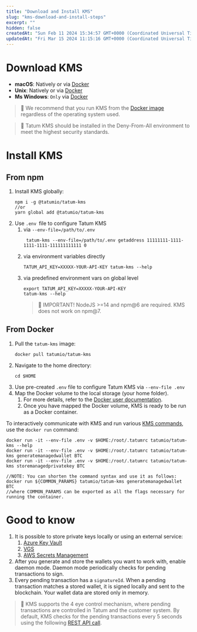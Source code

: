 ```yaml
---
title: "Download and Install KMS"
slug: "kms-download-and-install-steps"
excerpt: ""
hidden: false
createdAt: "Sun Feb 11 2024 15:34:57 GMT+0000 (Coordinated Universal Time)"
updatedAt: "Fri Mar 15 2024 11:15:16 GMT+0000 (Coordinated Universal Time)"
---
```

# Download KMS

- **macOS**: Natively or via [Docker](https://hub.docker.com/repository/docker/tatumio/tatum-kms)
- **Unix**: Natively or via [Docker](https://hub.docker.com/repository/docker/tatumio/tatum-kms)
- **Ms Windows**: `Only` via [Docker](https://hub.docker.com/repository/docker/tatumio/tatum-kms)

> 📘 We recommend that you run KMS from the [Docker image](https://hub.docker.com/repository/docker/tatumio/tatum-kms) regardless of the operating system used.

> 🚧 Tatum KMS should be installed in the Deny-From-All environment to meet the highest security standards.

# Install KMS

## From npm

1. Install KMS globally:
   ```Text CLI
   npm i -g @tatumio/tatum-kms
   //or
   yarn global add @tatumio/tatum-kms
   ```
2. Use `.env `file to configure Tatum KMS
   1. via `--env-file=/path/to/.env`
      ```Text CLI
       tatum-kms --env-file=/path/to/.env getaddress 11111111-1111-1111-1111-111111111111 0
      ```
   2. via environment variables directly
      ```Text CLI
      TATUM_API_KEY=XXXXX-YOUR-API-KEY tatum-kms --help
      ```
   3. via predefined environment vars on global level
      ```Text CLI
      export TATUM_API_KEY=XXXXX-YOUR-API-KEY  
      tatum-kms --help
      ```
      > 🚧 IMPORTANT! NodeJS >=14 and npm@6 are required. KMS does not work on npm@7.

## From Docker

1. Pull the `tatum-kms` image:
   ```Text CLI
   docker pull tatumio/tatum-kms
   ```
2. Navigate to the home directory:
   ```Text CLI
   cd $HOME
   ```
3. Use pre-created `.env` file to configure Tatum KMS via `--env-file .env`
4. Map the Docker volume to the local storage (your home folder).
   1. For more details, refer to the [Docker user documentation](https://docs.docker.com/storage/volumes/).
   2. Once you have mapped the Docker volume, KMS is ready to be run as a Docker container.

To interactively communicate with KMS and run various [KMS commands](https://github.com/tatumio/tatum-kms?tab=readme-ov-file#kms-commands), use the `docker run` command:

```Text CLI
docker run -it --env-file .env -v $HOME:/root/.tatumrc tatumio/tatum-kms --help
docker run -it --env-file .env -v $HOME:/root/.tatumrc tatumio/tatum-kms generatemanagedwallet BTC
docker run -it --env-file .env -v $HOME:/root/.tatumrc tatumio/tatum-kms storemanagedprivatekey BTC

//NOTE: You can shorten the command syntax and use it as follows:
docker run ${COMMON_PARAMS} tatumio/tatum-kms generatemanagedwallet BTC
//where COMMON_PARAMS can be exported as all the flags necessary for running the container.
```

# Good to know

1. It is possible to store private keys locally or using an external service:
   1. [Azure Key Vault](https://azure.microsoft.com/en-us/services/key-vault/)
   2. [VGS](https://www.verygoodsecurity.com/)
   3. [AWS Secrets Management](https://aws.amazon.com/secrets-manager/)
2. After you generate and store the wallets you want to work with, enable daemon mode. Daemon mode periodically checks for pending transactions to sign.
3. Every pending transaction has a `signatureId`. When a pending transaction matches a stored wallet, it is signed locally and sent to the blockchain. Your wallet data are stored only in memory.

> 📘 KMS supports the 4 eye control mechanism, where pending transactions are controlled in Tatum and the customer system. By default, KMS checks for the pending transactions every 5 seconds using the following [REST API call](https://apidoc.tatum.io/tag/Key-Management-System/#operation/GetPendingTransactionsToSign).
